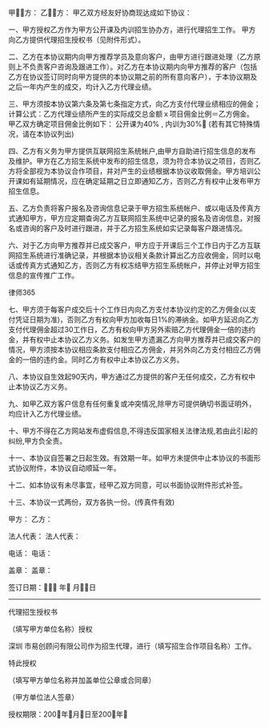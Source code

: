 
 甲方： 
 乙方：
 甲乙双方经友好协商现达成如下协议：
 
 一、甲方授权乙方作为甲方公开课及内训招生协办方，进行代理招生工作。
 甲方向乙方提供代理招生授权书（见附件形式）。
 
 二、乙方在本协议期内向甲方推荐学员及意向客户，由甲方进行跟进处理（乙方原则上不负责客户咨询及跟进工作）。对乙方在本协议期内向甲方推荐的客户（包括乙方在协议签订同时向甲方提供的本协议期之前的所有意向客户），于本协议期及之后一年内产生的成交，均计入乙方代理业绩。
 
 三、甲方须按本协议第六条及第七条指定方式，向乙方支付代理业绩相应的佣金；
 计算公式：乙方代理业绩所产生的实际成交总金额ｘ项目佣金比例＝乙方佣金。
 甲乙双方确定项目佣金比例如下：
 公开课为40% , 内训为30% (若有其它特殊情况，请在本协议列出)
 
 四、乙方有义务为甲方提供互联网招生系统帐户,由甲方自助进行招生信息的发布及维护。甲方在乙方招生系统中发布的招生信息，须为符合本协议之项目，否则乙方将全部视为本协议合作项目，并对产生的业绩根据本协议收取佣金。甲方培训公开课如有延期情况，应在确定延期之日立即通知乙方，否则乙方有权中止发布甲方招生信息。
 
 五、乙方负责将客户报名及咨询信息记录于甲方招生系统帐户、或以电话及传真方式通知甲方，甲方应定期查询乙方互联网招生系统中记录的报名及咨询信息，对报名或咨询的客户及时进行跟进，并于乙方招生系统如实记录每客户跟进情况。
 
 六、对于乙方向甲方推荐并已成交客户，甲方应于开课后三个工作日内于乙方互联网招生系统进行准确记录，并根据本协议相关条款计算出乙方应收佣金，同时以电话或传真方式通知乙方，否则乙方有权冻结甲方招生系统帐户，并停止对甲方招生信息的宣传推广工作。
 




 
律师365






 七、甲方须于每客户成交后十个工作日内向乙方支付本协议约定的乙方佣金(以支付凭证日期为准)，否则乙方有权向甲方加收每日1%的滞纳金。如甲方延迟向乙方支付代理佣金超过30工作日，乙方有权向甲方另外索赔乙方代理佣金一倍的违约金，并有权中止本协议乙方义务。如发生甲方遗漏乙方向甲方推荐并已成交客户的情况，甲方须按本协议相应条款支付相应乙方佣金，并另外向乙方支付相应乙方佣金的一倍的违约金。同时乙方有权中止本协议乙方义务。

 

 八、本协议自生效起90天内，甲方通过乙方提供的客户无任何成交，乙方有权中止本协议乙方义务。

 

 九、如甲乙双方客户信息有任何重复或冲突情况,除甲方可提供确切书面证明外，均应计入乙方代理业绩。

 

 十、甲方不得在乙方网站发布虚假信息,不得违反国家相关法律法规,若由此引起的纠纷,甲方负全责。

 

 十一、本协议自签署之日起生效。有效期一年。如甲方未提供中止本协议的书面形式协议附件，本协议自动顺延一年。

 

 十二、如本协议有未尽事宜，经甲乙双方同意，可以书面协议附件形式补签。

 

 十三、本协议一式两份，双方各执一份。(传真件有效)

 

 

 甲方：                                  乙方：

 

 法人代表：                              法人代表：

 

 电话：                                  电话：

 

 盖章：                                  盖章：

 

 

 签订日期： 年 月日

 

 ------------------------------------------------

 

 代理招生授权书

 

 （填写甲方单位名称）授权

深圳
市易创顾问有限公司作为招生代理，进行（填写招生合作项目名称）工作。

 

 特此授权

 

 （填写甲方单位名称并加盖单位公章或合同章）

 （甲方单位法人签章）

 

 授权期限：200年月日至200年

 


 

 
 
 
 
 
  


  
 

  


  


  
 
 
 
 

